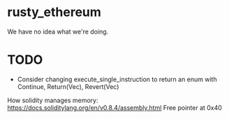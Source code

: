 # rusty_ethereum
 We have no idea what we're doing.


# TODO

* Consider changing execute_single_instruction to return an enum with Continue, Return(Vec<u8>), Revert(Vec<u8>)


How solidity manages memory:
https://docs.soliditylang.org/en/v0.8.4/assembly.html
Free pointer at 0x40
